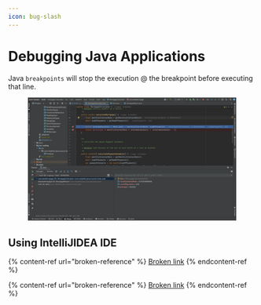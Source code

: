 ```yaml
---
icon: bug-slash
---
```


# Debugging Java Applications

Java `breakpoints` will stop the execution @ the breakpoint before executing that line.

<figure><img src="../../.gitbook/assets/intellij-debugging.png" alt=""><figcaption></figcaption></figure>

## Using IntelliJIDEA IDE

{% content-ref url="broken-reference" %}
[Broken link](broken-reference)
{% endcontent-ref %}

{% content-ref url="broken-reference" %}
[Broken link](broken-reference)
{% endcontent-ref %}



